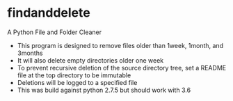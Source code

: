 # findanddelete
A Python File and Folder Cleaner

- This program is designed to remove files older than 1week, 1month, and 3months
- It will also delete empty directories older one week
- To prevent recursive deletion of the source directory tree, set a README file at the top directory to be immutable
- Deletions will be logged to a specified file
- This was build against python 2.7.5 but should work with 3.6
